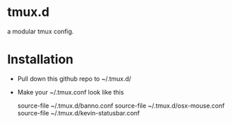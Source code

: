 tmux.d
======

a modular tmux config.

Installation
============

* Pull down this github repo to ~/.tmux.d/
* Make your ~/.tmux.conf look like this 

    source-file ~/.tmux.d/banno.conf
    source-file ~/.tmux.d/osx-mouse.conf
    source-file ~/.tmux.d/kevin-statusbar.conf
